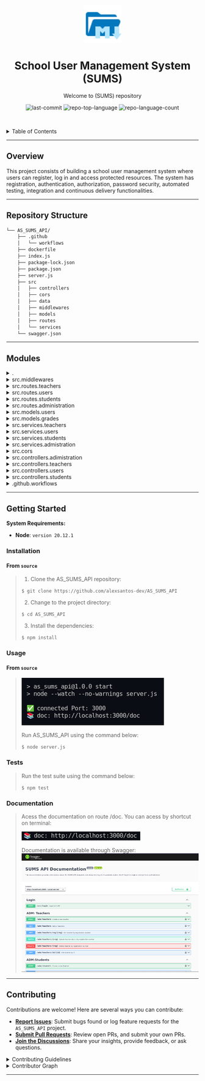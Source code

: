 <p align="center">
  <img src="https://raw.githubusercontent.com/PKief/vscode-material-icon-theme/ec559a9f6bfd399b82bb44393651661b08aaf7ba/icons/folder-markdown-open.svg" width="100" alt="project-logo">
</p>
<p align="center">
    <h1 align="center">School User Management System (SUMS)</h1>
</p>
<p align="center">
    Welcome to (SUMS) repository
</p>
<p align="center">
	<img src="https://img.shields.io/github/last-commit/alexsantos-dev/AS_SUMS_API?style=default&logo=git&logoColor=white&color=0080ff" alt="last-commit">
	<img src="https://img.shields.io/github/languages/top/alexsantos-dev/AS_SUMS_API?style=default&color=0080ff" alt="repo-top-language">
	<img src="https://img.shields.io/github/languages/count/alexsantos-dev/AS_SUMS_API?style=default&color=0080ff" alt="repo-language-count">
<p>
<p align="center">
	<!-- default option, no dependency badges. -->
</p>

<br><!-- TABLE OF CONTENTS -->

<details>
  <summary>Table of Contents</summary><br>

- [ Overview](#-overview)
- [ Repository Structure](#-repository-structure)
- [ Modules](#-modules)
- [ Getting Started](#-getting-started)
  - [ Installation](#-installation)
  - [ Usage](#-usage)
  - [ Tests](#-tests)
- [ Contributing](#-contributing)
</details>
<hr>

## Overview

<p>This project consists of building a school user management system where users can register, log in and access protected resources. The system has registration, authentication, authorization, password security, automated testing, integration and continuous delivery functionalities. </p>

---

## Repository Structure

```sh
└── AS_SUMS_API/
    ├── .github
    │   └── workflows
    ├── dockerfile
    ├── index.js
    ├── package-lock.json
    ├── package.json
    ├── server.js
    ├── src
    │   ├── controllers
    │   ├── cors
    │   ├── data
    │   ├── middlewares
    │   ├── models
    │   ├── routes
    │   └── services
    └── swagger.json
```

---

## Modules

<details closed><summary>.</summary>

| File                                                                                             | Summary                         |
| ------------------------------------------------------------------------------------------------ | ------------------------------- |
| [swagger.json](https://github.com/alexsantos-dev/AS_SUMS_API/blob/master/swagger.json)           | <code>► Documentation settings </code> |
| [index.js](https://github.com/alexsantos-dev/AS_SUMS_API/blob/master/index.js)                   | <code>► Main script </code> |
| [package.json](https://github.com/alexsantos-dev/AS_SUMS_API/blob/master/package.json)           | <code>► Project metadata and configurations, including dependencies and execution scripts. </code> |
| [package-lock.json](https://github.com/alexsantos-dev/AS_SUMS_API/blob/master/package-lock.json) | <code>► Accurate recording of exact versions of all project dependencies to ensure reproducibility of the environment. </code> |
| [dockerfile](https://github.com/alexsantos-dev/AS_SUMS_API/blob/master/dockerfile)               | <code>► Script to build Docker images with necessary configurations and commands. </code> |
| [server.js](https://github.com/alexsantos-dev/AS_SUMS_API/blob/master/server.js)                 | <code>► Script responsible for starting the api server </code> |

</details>

<details closed><summary>src.middlewares</summary>

| File                                                                                                                         | Summary                         |
| ---------------------------------------------------------------------------------------------------------------------------- | ------------------------------- |
| [Auth.middleware.test.js](https://github.com/alexsantos-dev/AS_SUMS_API/blob/master/src/middlewares/Auth.middleware.test.js) | <code>► Test module for AuthMiddleware </code> |
| [Auth.middleware.js](https://github.com/alexsantos-dev/AS_SUMS_API/blob/master/src/middlewares/Auth.middleware.js)           | <code>► Module responsible for managing user authentication and authorization </code> |

</details>

<details closed><summary>src.routes.teachers</summary>

| File                                                                                                                                 | Summary                         |
| ------------------------------------------------------------------------------------------------------------------------------------ | ------------------------------- |
| [Teachers.grades.routes.js](https://github.com/alexsantos-dev/AS_SUMS_API/blob/master/src/routes/teachers/Teachers.grades.routes.js) | <code>► Grade routes for Teachers </code> |

</details>

<details closed><summary>src.routes.users</summary>

| File                                                                                                        | Summary                         |
| ----------------------------------------------------------------------------------------------------------- | ------------------------------- |
| [Login.route.js](https://github.com/alexsantos-dev/AS_SUMS_API/blob/master/src/routes/users/Login.route.js) | <code>► Login route for users </code> |

</details>

<details closed><summary>src.routes.students</summary>

| File                                                                                                                                 | Summary                         |
| ------------------------------------------------------------------------------------------------------------------------------------ | ------------------------------- |
| [Students.grades.routes.js](https://github.com/alexsantos-dev/AS_SUMS_API/blob/master/src/routes/students/Students.grades.routes.js) | <code>► Grade routes for Students </code> |

</details>

<details closed><summary>src.routes.administration</summary>

| File                                                                                                                         | Summary                         |
| ---------------------------------------------------------------------------------------------------------------------------- | ------------------------------- |
| [Teachers.routes.js](https://github.com/alexsantos-dev/AS_SUMS_API/blob/master/src/routes/administration/Teachers.routes.js) | <code>► Teachers routes for Administration </code> |
| [Students.routes.js](https://github.com/alexsantos-dev/AS_SUMS_API/blob/master/src/routes/administration/Students.routes.js) | <code>► Students routes for Administration </code> |

</details>

<details closed><summary>src.models.users</summary>

| File                                                                                                                        | Summary                         |
| --------------------------------------------------------------------------------------------------------------------------- | ------------------------------- |
| [Administrator.model.js](https://github.com/alexsantos-dev/AS_SUMS_API/blob/master/src/models/users/Administrator.model.js) | <code>► Administrator data model </code> |
| [Student.model.js](https://github.com/alexsantos-dev/AS_SUMS_API/blob/master/src/models/users/Student.model.js)             | <code>► Students data model </code> |
| [Teacher.model.js](https://github.com/alexsantos-dev/AS_SUMS_API/blob/master/src/models/users/Teacher.model.js)             | <code>► Teacher data model </code> |

</details>

<details closed><summary>src.models.grades</summary>

| File                                                                                                                   | Summary                         |
| ---------------------------------------------------------------------------------------------------------------------- | ------------------------------- |
| [Discipline.model.js](https://github.com/alexsantos-dev/AS_SUMS_API/blob/master/src/models/grades/Discipline.model.js) | <code>► Discipline data model </code> |
| [Period.model.js](https://github.com/alexsantos-dev/AS_SUMS_API/blob/master/src/models/grades/Period.model.js)         | <code>► Period data model </code> |
| [Grade.model.js](https://github.com/alexsantos-dev/AS_SUMS_API/blob/master/src/models/grades/Grade.model.js)           | <code>► Grade data model </code> |

</details>

<details closed><summary>src.services.teachers</summary>

| File                                                                                                                                                 | Summary                         |
| ---------------------------------------------------------------------------------------------------------------------------------------------------- | ------------------------------- |
| [Teachers.grades.services.js](https://github.com/alexsantos-dev/AS_SUMS_API/blob/master/src/services/teachers/Teachers.grades.services.js)           | <code>► Grades Services for Teachers </code> |
| [Teachers.grades.services.test.js](https://github.com/alexsantos-dev/AS_SUMS_API/blob/master/src/services/teachers/Teachers.grades.services.test.js) | <code>► Test module for TeacherGradesServices </code> |

</details>

<details closed><summary>src.services.users</summary>

| File                                                                                                                                | Summary                         |
| ----------------------------------------------------------------------------------------------------------------------------------- | ------------------------------- |
| [TokenGenerator.service.js](https://github.com/alexsantos-dev/AS_SUMS_API/blob/master/src/services/users/TokenGenerator.service.js) | <code>► Token Services for all users </code> |
| [Finder.service.js](https://github.com/alexsantos-dev/AS_SUMS_API/blob/master/src/services/users/Finder.service.js)                 | <code>► Finder Services for all users </code> |
| [Finder.service.test.js](https://github.com/alexsantos-dev/AS_SUMS_API/blob/master/src/services/users/Finder.service.test.js)       | <code>► Test module FinderService </code> |

</details>

<details closed><summary>src.services.students</summary>

| File                                                                                                                                                 | Summary                         |
| ---------------------------------------------------------------------------------------------------------------------------------------------------- | ------------------------------- |
| [Students.grades.services.test.js](https://github.com/alexsantos-dev/AS_SUMS_API/blob/master/src/services/students/Students.grades.services.test.js) | <code>► Grades Services for Students </code> |
| [Students.grades.services.js](https://github.com/alexsantos-dev/AS_SUMS_API/blob/master/src/services/students/Students.grades.services.js)           | <code>► Test module for StudentsGradesServices </code> |

</details>

<details closed><summary>src.services.admistration</summary>

| File                                                                                                                                       | Summary                         |
| ------------------------------------------------------------------------------------------------------------------------------------------ | ------------------------------- |
| [Students.services.test.js](https://github.com/alexsantos-dev/AS_SUMS_API/blob/master/src/services/admistration/Students.services.test.js) | <code>► Test module for StudentsServices </code> |
| [Students.services.js](https://github.com/alexsantos-dev/AS_SUMS_API/blob/master/src/services/admistration/Students.services.js)           | <code>► CRUD Student Services for Administration </code> |
| [Teachers.services.js](https://github.com/alexsantos-dev/AS_SUMS_API/blob/master/src/services/admistration/Teachers.services.js)           | <code>► CRUD Teacher Services for Administration </code> |
| [Teachers.services.test.js](https://github.com/alexsantos-dev/AS_SUMS_API/blob/master/src/services/admistration/Teachers.services.test.js) | <code>► Test module for TeachersServices </code> |

</details>

<details closed><summary>src.cors</summary>

| File                                                                                                | Summary                         |
| --------------------------------------------------------------------------------------------------- | ------------------------------- |
| [Cors.config.js](https://github.com/alexsantos-dev/AS_SUMS_API/blob/master/src/cors/Cors.config.js) | <code>► Cors settings </code> |

</details>

<details closed><summary>src.controllers.adimistration</summary>

| File                                                                                                                                                 | Summary                         |
| ---------------------------------------------------------------------------------------------------------------------------------------------------- | ------------------------------- |
| [Students.controllers.test.js](https://github.com/alexsantos-dev/AS_SUMS_API/blob/master/src/controllers/adimistration/Students.controllers.test.js) | <code>► Test module for Students Controllers </code> |
| [Students.controllers.js](https://github.com/alexsantos-dev/AS_SUMS_API/blob/master/src/controllers/adimistration/Students.controllers.js)           | <code>► Student controllers for administration </code> |
| [Teachers.controllers.js](https://github.com/alexsantos-dev/AS_SUMS_API/blob/master/src/controllers/adimistration/Teachers.controllers.js)           | <code>► Teacher controllers for administration </code> |
| [Teachers.controllers.test.js](https://github.com/alexsantos-dev/AS_SUMS_API/blob/master/src/controllers/adimistration/Teachers.controllers.test.js) | <code>► Test module for Teachers Controllers </code> |

</details>

<details closed><summary>src.controllers.teachers</summary>

| File                                                                                                                                                          | Summary                         |
| ------------------------------------------------------------------------------------------------------------------------------------------------------------- | ------------------------------- |
| [Teachers.grades.controllers.test.js](https://github.com/alexsantos-dev/AS_SUMS_API/blob/master/src/controllers/teachers/Teachers.grades.controllers.test.js) | <code>► Test module for TeacherGradesControllers </code> |
| [Teachers.grades.controllers.js](https://github.com/alexsantos-dev/AS_SUMS_API/blob/master/src/controllers/teachers/Teachers.grades.controllers.js)           | <code>► Grades Teacher controllers for administration </code> |

</details>

<details closed><summary>src.controllers.users</summary>

| File                                                                                                                                 | Summary                         |
| ------------------------------------------------------------------------------------------------------------------------------------ | ------------------------------- |
| [Login.controller.test.js](https://github.com/alexsantos-dev/AS_SUMS_API/blob/master/src/controllers/users/Login.controller.test.js) | <code>► Test module for Login controller </code> |
| [Login.controller.js](https://github.com/alexsantos-dev/AS_SUMS_API/blob/master/src/controllers/users/Login.controller.js)           | <code>► Login controller </code> |
</code> |

</details>

<details closed><summary>src.controllers.students</summary>

| File                                                                                                                                                          | Summary                         |
| ------------------------------------------------------------------------------------------------------------------------------------------------------------- | ------------------------------- |
| [Students.grades.controllers.test.js](https://github.com/alexsantos-dev/AS_SUMS_API/blob/master/src/controllers/students/Students.grades.controllers.test.js) | <code>► Grades Student controllers for administration </code> |
 </code> |
| [Students.grades.controllers.js](https://github.com/alexsantos-dev/AS_SUMS_API/blob/master/src/controllers/students/Students.grades.controllers.js)           | <code>► Test module for StudentGradesControllers </code> |

</details>

<details closed><summary>.github.workflows</summary>

| File                                                                                                       | Summary                         |
| ---------------------------------------------------------------------------------------------------------- | ------------------------------- |
| [workflow.yaml](https://github.com/alexsantos-dev/AS_SUMS_API/blob/master/.github/workflows/workflow.yaml) | <code>► Workflow pipelines  </code> |

</details>

---

## Getting Started

**System Requirements:**

- **Node**: `version 20.12.1`

### Installation

<h4>From <code>source</code></h4>

> 1. Clone the AS_SUMS_API repository:
>
> ```console
> $ git clone https://github.com/alexsantos-dev/AS_SUMS_API
> ```
>
> 2. Change to the project directory:
>
> ```console
> $ cd AS_SUMS_API
> ```
>
> 3. Install the dependencies:
>
> ```console
> $ npm install
> ```

### Usage

<h4>From <code>source</code></h4>

> <img src="https://github.com/alexsantos-dev/github-assets/blob/main/sums-api/start.png"/>
>
> Run AS_SUMS_API using the command below:
>
> ```console
> $ node server.js
> ```

### Tests

> Run the test suite using the command below:
>
> ```console
> $ npm test
> ```

### Documentation

> Acess the documentation on route /doc. You can acess by shortcut on terminal:
>
> <img src="https://github.com/alexsantos-dev/github-assets/blob/main/sums-api/doc_shortcut.png"/>
>
> Documentation is available through Swagger:
> <img src="https://github.com/alexsantos-dev/github-assets/blob/main/sums-api/documentation.png"/>
---

## Contributing

Contributions are welcome! Here are several ways you can contribute:

- **[Report Issues](https://github.com/alexsantos-dev/AS_SUMS_API/issues)**: Submit bugs found or log feature requests for the `AS_SUMS_API` project.
- **[Submit Pull Requests](https://github.com/alexsantos-dev/AS_SUMS_API/blob/main/CONTRIBUTING.md)**: Review open PRs, and submit your own PRs.
- **[Join the Discussions](https://github.com/alexsantos-dev/AS_SUMS_API/discussions)**: Share your insights, provide feedback, or ask questions.

<details closed>
<summary>Contributing Guidelines</summary>

1. **Fork the Repository**: Start by forking the project repository to your github account.
2. **Clone Locally**: Clone the forked repository to your local machine using a git client.
   ```sh
   git clone https://github.com/alexsantos-dev/AS_SUMS_API
   ```
3. **Create a New Branch**: Always work on a new branch, giving it a descriptive name.
   ```sh
   git checkout -b new-feature-x
   ```
4. **Make Your Changes**: Develop and test your changes locally.
5. **Commit Your Changes**: Commit with a clear message describing your updates.
   ```sh
   git commit -m 'Implemented new feature x.'
   ```
6. **Push to github**: Push the changes to your forked repository.
   ```sh
   git push origin new-feature-x
   ```
7. **Submit a Pull Request**: Create a PR against the original project repository. Clearly describe the changes and their motivations.
8. **Review**: Once your PR is reviewed and approved, it will be merged into the main branch. Congratulations on your contribution!
</details>

<details closed>
<summary>Contributor Graph</summary>
<br>
<p align="center">
   <a href="https://github.com{/alexsantos-dev/AS_SUMS_API/}graphs/contributors">
      <img src="https://contrib.rocks/image?repo=alexsantos-dev/AS_SUMS_API">
   </a>
</p>
</details>

---
